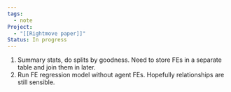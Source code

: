 ```yaml
---
tags:
  - note
Project:
  - "[[Rightmove paper]]"
Status: In progress
---
```

1. Summary stats, do splits by goodness. Need to store FEs in a separate table and join them in later.
2. Run FE regression model without agent FEs. Hopefully relationships are still sensible.